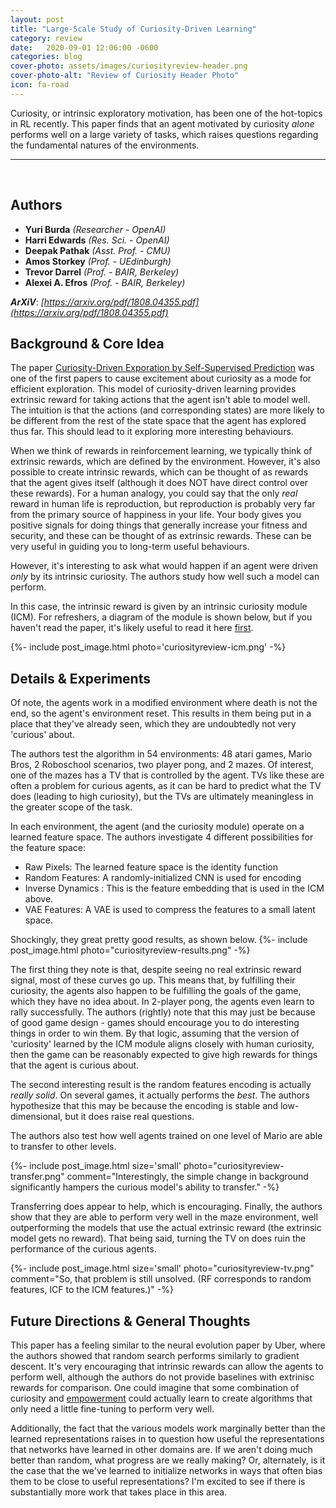 ```yaml
---
layout: post
title: "Large-Scale Study of Curiosity-Driven Learning"
category: review
date:   2020-09-01 12:06:00 -0600
categories: blog
cover-photo: assets/images/curiosityreview-header.png
cover-photo-alt: "Review of Curiosity Header Photo"
icon: fa-road
---
```


Curiosity, or intrinsic exploratory motivation, has been one of the hot-topics in RL recently.
This paper finds that an agent motivated by curiosity *alone* performs well on a large variety of tasks, which raises questions regarding the fundamental natures of the environments.

----------------------------
<br/>

## Authors
 - **Yuri Burda** *(Researcher - OpenAI)*
 - **Harri Edwards** *(Res. Sci. - OpenAI)*
 - **Deepak Pathak** *(Asst. Prof. - CMU)*
 - **Amos Storkey** *(Prof. - UEdinburgh)*
 - **Trevor Darrel** *(Prof. - BAIR, Berkeley)*
 - **Alexei A. Efros** *(Prof. - BAIR, Berkeley)*
 
***ArXiV***: *[https://arxiv.org/pdf/1808.04355.pdf](https://arxiv.org/pdf/1808.04355.pdf)*
 
## Background & Core Idea

The paper [Curiosity-Driven Exporation by Self-Supervised Prediction](https://arxiv.org/pdf/1705.05363.pdf) was one of the first papers to cause excitement about curiosity as a mode for efficient exploration.
This model of curiosity-driven learning provides extrinsic reward for taking actions that the agent isn't able to model well.
The intuition is that the actions (and corresponding states) are more likely to be different from the rest of the state space that the agent has explored thus far.
This should lead to it exploring more interesting behaviours.

When we think of rewards in reinforcement learning, we typically think of extrinsic rewards, which are defined by the environment.
However, it's also possible to create intrinsic rewards, which can be thought of as rewards that the agent gives itself (although it does NOT have direct control over these rewards).
For a human analogy, you could say that the only *real* reward in human life is reproduction, but reproduction is probably very far from the primary source of happiness in your life.
Your body gives you positive signals for doing things that generally increase your fitness and security, and these can be thought of as extrinsic rewards.
These can be very useful in guiding you to long-term useful behaviours.

However, it's interesting to ask what would happen if an agent were driven *only* by its intrinsic curiosity.
The authors study how well such a model can perform.

In this case, the intrinsic reward is given by an intrinsic curiosity module (ICM).
For refreshers, a diagram of the module is shown below, but if you haven't read the paper, it's likely useful to read it here [first](https://arxiv.org/pdf/1705.05363.pdf).

{%- include post_image.html photo='curiosityreview-icm.png' -%}

## Details & Experiments

Of note, the agents work in a modified environment where death is not the end, so the agent's environment reset.
This results in them being put in a place that they've already seen, which they are undoubtedly not very 'curious' about.

The authors test the algorithm in 54 environments: 48 atari games, Mario Bros, 2 Roboschool scenarios, two player pong, and 2 mazes.
Of interest, one of the mazes has a TV that is controlled by the agent. 
TVs like these are often a problem for curious agents, as it can be hard to predict what the TV does (leading to high curiosity), but the TVs are ultimately meaningless in the greater scope of the task.

In each environment, the agent (and the curiosity module) operate on a learned feature space.
The authors investigate 4 different possibilities for the feature space:
 - Raw Pixels: The learned feature space is the identity function
 - Random Features: A randomly-initialized CNN is used for encoding
 - Inverse Dynamics : This is the feature embedding that is used in the ICM above.
 - VAE Features: A VAE is used to compress the features to a small latent space.
 
Shockingly, they great pretty good results, as shown below.
{%- include post_image.html photo="curiosityreview-results.png" -%}

The first thing they note is that, despite seeing no real extrinsic reward signal, most of these curves go up.
This means that, by fulfilling their curiosity, the agents also happen to be fulfilling the goals of the game, which they have no idea about.
In 2-player pong, the agents even learn to rally successfully.
The authors (rightly) note that this may just be because of good game design - games should encourage you to do interesting things in order to win them.
By that logic, assuming that the version of 'curiosity' learned by the ICM module aligns closely with human curiosity, then the game can be reasonably expected to give high rewards for things that the agent is curious about.

The second interesting result is the random features encoding is actually *really solid*. 
On several games, it actually performs the *best*.
The authors hypothesize that this may be because the encoding is stable and low-dimensional, but it does raise real questions.

The authors also test how well agents trained on one level of Mario are able to transfer to other levels.

{%- include post_image.html size='small' photo="curiosityreview-transfer.png" comment="Interestingly, the simple change in background significantly hampers the curious model's ability to transfer." -%}

Transferring does appear to help, which is encouraging.
Finally, the authors show that they are able to perform very well in the maze environment, well outperforming the models that use the actual extrinsic reward (the extrinsic model gets no reward).
That being said, turning the TV on does ruin the performance of the curious agents.

{%- include post_image.html size='small' photo="curiosityreview-tv.png" comment="So, that problem is still unsolved. (RF corresponds to random features, ICF to the ICM features.)" -%}

## Future Directions & General Thoughts
This paper has a feeling similar to the neural evolution paper by Uber, where the authors showed that random search performs similarly to gradient descent.
It's very encouraging that intrinsic rewards can allow the agents to perform well, although the authors do not provide baselines with extrinisc rewards for comparison.
One could imagine that some combination of curiosity and [empowerment](https://papers.nips.cc/paper/5668-variational-information-maximisation-for-intrinsically-motivated-reinforcement-learning.pdf) could actually learn to create algorithms that only need a little fine-tuning to perform very well.

Additionally, the fact that the various models work marginally better than the learned representations raises in to question how useful the representations that networks have learned in other domains are.
If we aren't doing much better than random, what progress are we really making?
Or, alternately, is it the case that the we've learned to initialize networks in ways that often bias them to be close to useful representations?
I'm excited to see if there is substantially more work that takes place in this area.
